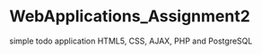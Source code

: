 WebApplications_Assignment2
===========================

simple todo application HTML5, CSS, AJAX, PHP and PostgreSQL
